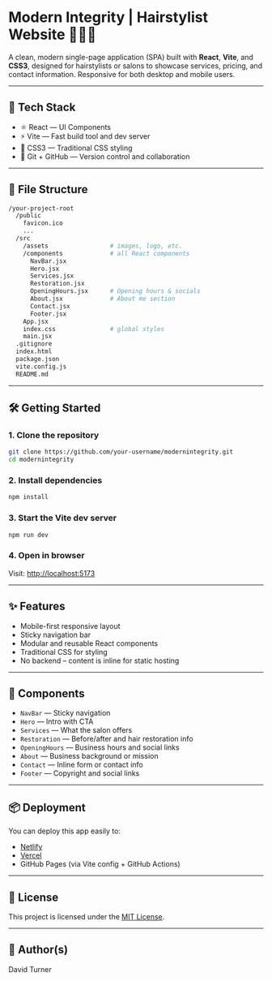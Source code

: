 # Modern Integrity | Hairstylist Website 💇‍♀️✨

A clean, modern single-page application (SPA) built with **React**, **Vite**, and **CSS3**, designed for hairstylists or salons to showcase services, pricing, and contact information. Responsive for both desktop and mobile users.

---

## 🚀 Tech Stack

- ⚛️ React — UI Components
- ⚡ Vite — Fast build tool and dev server
- 🎨 CSS3 — Traditional CSS styling
- 🔀 Git + GitHub — Version control and collaboration

---

## 📁 File Structure

```bash
/your-project-root
  /public
    favicon.ico
    ...
  /src
    /assets                 # images, logo, etc.
    /components             # all React components
      NavBar.jsx
      Hero.jsx
      Services.jsx
      Restoration.jsx
      OpeningHours.jsx      # Opening hours & socials
      About.jsx             # About me section
      Contact.jsx
      Footer.jsx
    App.jsx
    index.css               # global styles
    main.jsx
  .gitignore
  index.html
  package.json
  vite.config.js
  README.md
```

---

## 🛠️ Getting Started

### 1. Clone the repository

```bash
git clone https://github.com/your-username/modernintegrity.git
cd modernintegrity
```

### 2. Install dependencies

```bash
npm install
```

### 3. Start the Vite dev server

```bash
npm run dev
```

### 4. Open in browser

Visit: [http://localhost:5173](http://localhost:5173)

---

## ✨ Features

- Mobile-first responsive layout
- Sticky navigation bar
- Modular and reusable React components
- Traditional CSS for styling
- No backend – content is inline for static hosting

---

## 🧱 Components

- `NavBar` — Sticky navigation
- `Hero` — Intro with CTA
- `Services` — What the salon offers
- `Restoration` — Before/after and hair restoration info
- `OpeningHours` — Business hours and social links
- `About` — Business background or mission
- `Contact` — Inline form or contact info
- `Footer` — Copyright and social links

---

## 📦 Deployment

You can deploy this app easily to:

- [Netlify](https://www.netlify.com/)
- [Vercel](https://vercel.com/)
- GitHub Pages (via Vite config + GitHub Actions)

---

## 📄 License

This project is licensed under the [MIT License](LICENSE).

---

## 👤 Author(s)

David Turner
